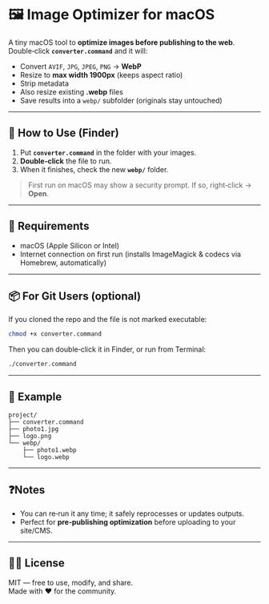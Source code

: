 # 🖼️ Image Optimizer for macOS

A tiny macOS tool to **optimize images before publishing to the web**.  
Double‑click **`converter.command`** and it will:
- Convert `AVIF`, `JPG`, `JPEG`, `PNG` → **WebP**
- Resize to **max width 1900px** (keeps aspect ratio)
- Strip metadata
- Also resize existing **.webp** files
- Save results into a `webp/` subfolder (originals stay untouched)

---

## 🚀 How to Use (Finder)
1. Put **`converter.command`** in the folder with your images.  
2. **Double‑click** the file to run.  
3. When it finishes, check the new **`webp/`** folder.

> First run on macOS may show a security prompt. If so, right‑click → **Open**.

---

## 🧰 Requirements
- macOS (Apple Silicon or Intel)  
- Internet connection on first run (installs ImageMagick & codecs via Homebrew, automatically)

---

## 📦 For Git Users (optional)
If you cloned the repo and the file is not marked executable:
```bash
chmod +x converter.command
```
Then you can double‑click it in Finder, or run from Terminal:
```bash
./converter.command
```

---

## 📂 Example
```
project/
├── converter.command
├── photo1.jpg
├── logo.png
└── webp/
    ├── photo1.webp
    └── logo.webp
```

---

## ❓Notes
- You can re‑run it any time; it safely reprocesses or updates outputs.  
- Perfect for **pre‑publishing optimization** before uploading to your site/CMS.

---

## 🧑‍💻 License
MIT — free to use, modify, and share.  
Made with ❤️ for the community.
